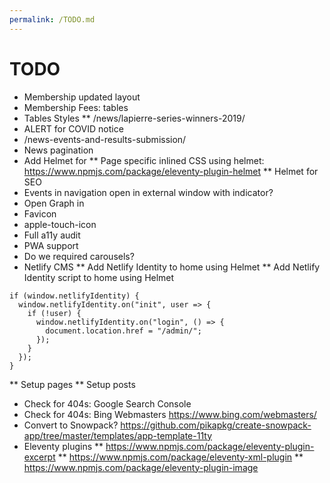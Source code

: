 ```yaml
---
permalink: /TODO.md
---
```


# TODO
* Membership updated layout
* Membership Fees: tables
* Tables Styles
** /news/lapierre-series-winners-2019/
* ALERT for COVID notice
* /news-events-and-results-submission/
* News pagination
* Add Helmet for <head>
** Page specific inlined CSS using helmet: https://www.npmjs.com/package/eleventy-plugin-helmet
** Helmet for SEO
* Events in navigation open in external window with indicator?
* Open Graph in <head>
* Favicon
* apple-touch-icon
* Full a11y audit
* PWA support
* Do we required carousels?
* Netlify CMS
** Add Netlify Identity to home using Helmet <script async src="https://identity.netlify.com/v1/netlify-identity-widget.js"></script>
** Add Netlify Identity script to home using Helmet
```
if (window.netlifyIdentity) {
  window.netlifyIdentity.on("init", user => {
    if (!user) {
      window.netlifyIdentity.on("login", () => {
        document.location.href = "/admin/";
      });
    }
  });
}
```
** Setup pages
** Setup posts
* Check for 404s: Google Search Console
* Check for 404s: Bing Webmasters https://www.bing.com/webmasters/
* Convert to Snowpack? https://github.com/pikapkg/create-snowpack-app/tree/master/templates/app-template-11ty
* Eleventy plugins
** https://www.npmjs.com/package/eleventy-plugin-excerpt
** https://www.npmjs.com/package/eleventy-xml-plugin
** https://www.npmjs.com/package/eleventy-plugin-image
